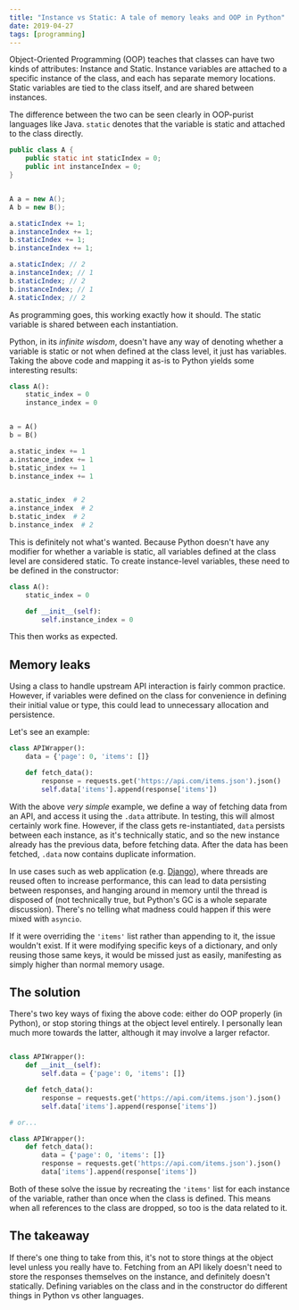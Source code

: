 ```yaml
---
title: "Instance vs Static: A tale of memory leaks and OOP in Python"
date: 2019-04-27
tags: [programming]
---
```


Object-Oriented Programming (OOP) teaches that classes can have two kinds of attributes: Instance and Static. Instance variables are attached to a specific instance of the class, and each has separate memory locations. Static variables are tied to the class itself, and are shared between instances.

The difference between the two can be seen clearly in OOP-purist languages like Java. `static` denotes that the variable is static and attached to the class directly.

```java
public class A {
    public static int staticIndex = 0;
    public int instanceIndex = 0;
}


A a = new A();
A b = new B();

a.staticIndex += 1;
a.instanceIndex += 1;
b.staticIndex += 1;
b.instanceIndex += 1;

a.staticIndex; // 2
a.instanceIndex; // 1
b.staticIndex; // 2
b.instanceIndex; // 1
A.staticIndex; // 2
```

As programming goes, this working exactly how it should. The static variable is shared between each instantiation.

Python, in its _infinite wisdom_, doesn't have any way of denoting whether a variable is static or not when defined at the class level, it just has variables. Taking the above code and mapping it as-is to Python yields some interesting results:

```python
class A():
    static_index = 0
    instance_index = 0


a = A()
b = B()

a.static_index += 1
a.instance_index += 1
b.static_index += 1
b.instance_index += 1


a.static_index  # 2
a.instance_index  # 2
b.static_index  # 2
b.instance_index  # 2
```

This is definitely not what's wanted. Because Python doesn't have any modifier for whether a variable is static, all variables defined at the class level are considered static. To create instance-level variables, these need to be defined in the constructor:

```python
class A():
    static_index = 0

    def __init__(self):
        self.instance_index = 0
```

This then works as expected.

## Memory leaks

Using a class to handle upstream API interaction is fairly common practice. However, if variables were defined on the class for convenience in defining their initial value or type, this could lead to unnecessary allocation and persistence.

Let's see an example:

```python
class APIWrapper():
    data = {'page': 0, 'items': []}

    def fetch_data():
        response = requests.get('https://api.com/items.json').json()
        self.data['items'].append(response['items'])
```

With the above _very simple_ example, we define a way of fetching data from an API, and access it using the `.data` attribute. In testing, this will almost certainly work fine. However, if the class gets re-instantiated, `data` persists between each instance, as it's technically static, and so the new instance already has the previous data, before fetching data. After the data has been fetched, `.data` now contains duplicate information.


In use cases such as web application (e.g. [Django](https://www.djangoproject.com/)), where threads are reused often to increase performance, this can lead to data persisting between responses, and hanging around in memory until the thread is disposed of (not technically true, but Python's GC is a whole separate discussion). There's no telling what madness could happen if this were mixed with `asyncio`.

If it were overriding the `'items'` list rather than appending to it, the issue wouldn't exist. If it were modifying specific keys of a dictionary, and only reusing those same keys, it would be missed just as easily, manifesting as simply higher than normal memory usage.

## The solution

There's two key ways of fixing the above code: either do OOP properly (in Python), or stop storing things at the object level entirely. I personally lean much more towards the latter, although it may involve a larger refactor.

```python

class APIWrapper():
    def __init__(self):
        self.data = {'page': 0, 'items': []}

    def fetch_data():
        response = requests.get('https://api.com/items.json').json()
        self.data['items'].append(response['items'])

# or...

class APIWrapper():
    def fetch_data():
        data = {'page': 0, 'items': []}
        response = requests.get('https://api.com/items.json').json()
        data['items'].append(response['items'])

```

Both of these solve the issue by recreating the `'items'` list for each instance of the variable, rather than once when the class is defined. This means when all references to the class are dropped, so too is the data related to it.

## The takeaway

If there's one thing to take from this, it's not to store things at the object level unless you really have to. Fetching from an API likely doesn't need to store the responses themselves on the instance, and definitely doesn't statically. Defining variables on the class and in the constructor do different things in Python vs other languages.
